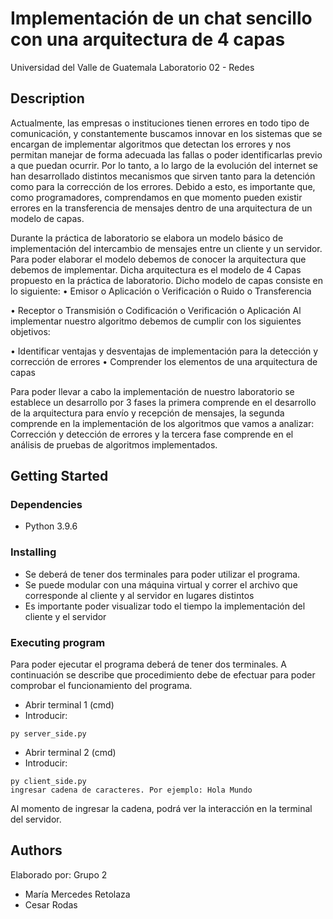# Implementación de un chat sencillo con una arquitectura de 4 capas
Universidad del Valle de Guatemala 
Laboratorio 02  - Redes  

## Description

Actualmente, las empresas o instituciones tienen errores en todo tipo de comunicación, y constantemente buscamos innovar en los sistemas que se encargan de implementar algoritmos que detectan los errores y nos permitan manejar de forma adecuada las fallas o poder identificarlas previo a que puedan ocurrir. Por lo tanto, a lo largo de la evolución del internet se han desarrollado distintos mecanismos que sirven tanto para la detención como para la corrección de los errores. 
Debido a esto, es importante que, como programadores, comprendamos en que momento pueden existir errores en la transferencia de mensajes dentro de una arquitectura de un modelo de capas. 


Durante la práctica de laboratorio se elabora un modelo básico de implementación del intercambio de mensajes entre un cliente y un servidor. Para poder elaborar el modelo debemos de conocer la arquitectura que debemos de implementar. Dicha arquitectura es el modelo de 4 Capas propuesto en la práctica de laboratorio. 
Dicho modelo de capas consiste en lo siguiente: 
•	Emisor 
  o	Aplicación 
  o	Verificación 
  o	Ruido 
  o	Transferencia 

•	Receptor 
 o	Transmisión 
 o	Codificación 
 o	Verificación 
 o	Aplicación 
Al implementar nuestro algoritmo debemos de cumplir con los siguientes objetivos: 

•	Identificar ventajas y desventajas de implementación para la detección y corrección de errores 
•	Comprender los elementos de una arquitectura de capas 

Para poder llevar a cabo la implementación de nuestro laboratorio se establece un desarrollo por 3 fases la primera comprende en el desarrollo de la arquitectura para envío y recepción de mensajes, la segunda comprende en la implementación de los algoritmos que vamos a analizar: Corrección y detección de errores y la tercera fase comprende en el análisis de pruebas de algoritmos implementados. 


## Getting Started

### Dependencies

* Python 3.9.6

### Installing

* Se deberá de tener dos terminales para poder utilizar el programa. 
* Se puede modular con una máquina virtual y correr el archivo que corresponde al cliente y al servidor en lugares distintos 
* Es importante poder visualizar todo el tiempo la implementación del cliente y el servidor  

### Executing program

Para poder ejecutar el programa deberá de tener dos terminales. A continuación se describe que procedimiento debe de efectuar para poder comprobar el funcionamiento del programa. 

* Abrir terminal 1 (cmd) 
* Introducir: 
```
py server_side.py
```
* Abrir terminal 2 (cmd) 
* Introducir: 
```
py client_side.py
ingresar cadena de caracteres. Por ejemplo: Hola Mundo 
```
Al momento de ingresar la cadena, podrá ver la interacción en la terminal del servidor. 

## Authors

Elaborado por: Grupo 2 

* María Mercedes Retolaza
* Cesar Rodas 
